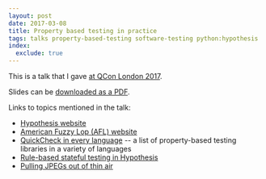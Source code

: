 ```yaml
---
layout: post
date: 2017-03-08
title: Property based testing in practice
tags: talks property-based-testing software-testing python:hypothesis
index:
  exclude: true
---
```


This is a talk that I gave [at QCon London 2017](https://qconlondon.com/london-2017/presentation/introduction-to-property-based-testing).

Slides can be [downloaded as a PDF](/files/2017/hypothesis_qcon17.pdf).

Links to topics mentioned in the talk:

*   [Hypothesis website](https://hypothesis.works/ )
*   [American Fuzzy Lop (AFL) website](http://lcamtuf.coredump.cx/afl/)
*   [QuickCheck in every language](http://hypothesis.works/articles/quickcheck-in-every-language) -- a list of property-based testing libraries in a variety of languages
*   [Rule-based stateful testing in Hypothesis](http://hypothesis.works/articles/rule-based-stateful-testing/)
*   [Pulling JPEGs out of thin air](https://lcamtuf.blogspot.co.uk/2014/11/pulling-jpegs-out-of-thin-air.html)